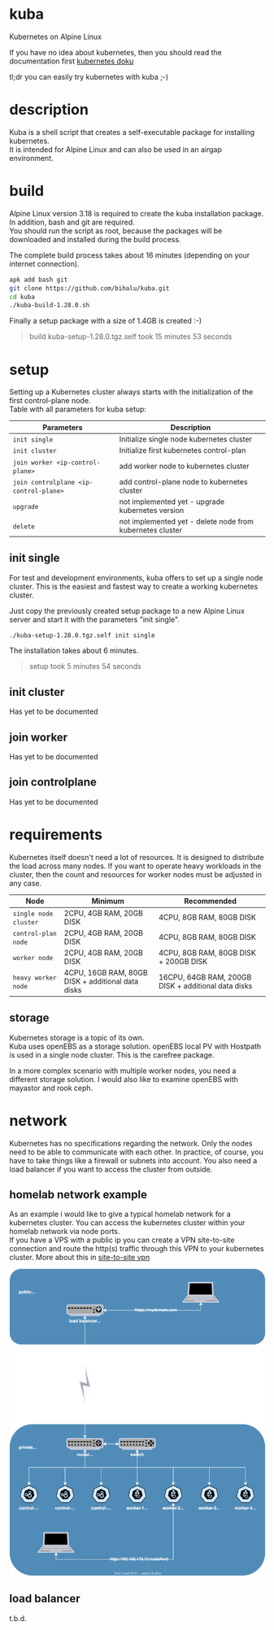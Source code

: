 # kuba
Kubernetes on Alpine Linux  

If you have no idea about kubernetes, then you should read the documentation first [kubernetes doku](https://kubernetes.io/docs/concepts/overview/)  

tl;dr you can easily try kubernetes with kuba ;-)

# description
Kuba is a shell script that creates a self-executable package for installing kubernetes.  
It is intended for Alpine Linux and can also be used in an airgap environment.

# build
Alpine Linux version 3.18 is required to create the kuba installation package.  
In addition, bash and git are required.  
You should run the script as root, because the packages will be downloaded and installed during the build process.

The complete build process takes about 16 minutes (depending on your internet connection).

``` bash
apk add bash git
git clone https://github.com/bihalu/kuba.git
cd kuba
./kuba-build-1.28.0.sh
```

Finally a setup package with a size of 1.4GB is created :-)
> build kuba-setup-1.28.0.tgz.self took 15 minutes 53 seconds

# setup
Setting up a Kubernetes cluster always starts with the initialization of the first control-plane node.  
Table with all parameters for kuba setup:  

| Parameters | Description |
| --- | --- |
| `init single` | Initialize single node kubernetes cluster |
| `init cluster` | Initialize first kubernetes control-plan |
| `join worker <ip-control-plane>` | add worker node to kubernetes cluster |
| `join controlplane <ip-control-plane>` | add control-plane node to kubernetes cluster |
| `upgrade` | not implemented yet - upgrade kubernetes version |
| `delete` | not implemented yet - delete node from kubernetes cluster |

## init single
For test and development environments, kuba offers to set up a single node cluster. This is the easiest and fastest way to create a working kubernetes cluster.

Just copy the previously created setup package to a new Alpine Linux server and start it with the parameters "init single".

``` bash
./kuba-setup-1.28.0.tgz.self init single
```

The installation takes about 6 minutes.
> setup took 5 minutes 54 seconds

## init cluster
Has yet to be documented

## join worker
Has yet to be documented

## join controlplane
Has yet to be documented

# requirements
Kubernetes itself doesn't need a lot of resources. It is designed to distribute the load across many nodes. If you want to operate heavy workloads in the cluster, then the count and resources for worker nodes must be adjusted in any case.

| Node | Minimum | Recommended |
| --- | --- | --- |
| `single node cluster` | 2CPU, 4GB RAM, 20GB DISK | 4CPU, 8GB RAM, 80GB DISK |
| `control-plan node` | 2CPU, 4GB RAM, 20GB DISK | 4CPU, 8GB RAM, 80GB DISK |
| `worker node` | 2CPU, 4GB RAM, 20GB DISK | 4CPU, 8GB RAM, 80GB DISK + 200GB DISK |
| `heavy worker node` | 4CPU, 16GB RAM, 80GB DISK + additional data disks | 16CPU, 64GB RAM, 200GB DISK + additional data disks |

## storage
Kubernetes storage is a topic of its own.  
Kuba uses openEBS as a storage solution. openEBS local PV with Hostpath is used in a single node cluster. This is the carefree package.  

In a more complex scenario with multiple worker nodes, you need a different storage solution. I would also like to examine openEBS with mayastor and rook ceph.

# network
Kubernetes has no specifications regarding the network. Only the nodes need to be able to communicate with each other. In practice, of course, you have to take things like a firewall or subnets into account. You also need a load balancer if you want to access the cluster from outside.  

## homelab network example
As an example i would like to give a typical homelab network for a kubernetes cluster. You can access the kubernetes cluster within your homelab network via node ports.  
If you have a VPS with a public ip you can create a VPN site-to-site connection and route the http(s) traffic through this VPN to your kubernetes cluster. More about this in [site-to-site vpn](doku/site-to-site-vpn.md)  

![network example](doku/kuba-network.svg)

## load balancer
t.b.d.